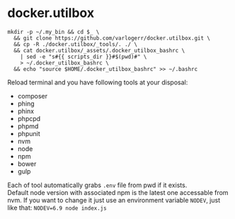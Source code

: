 # docker.utilbox
```
mkdir -p ~/.my_bin && cd $_ \
  && git clone https://github.com/varlogerr/docker.utilbox.git \
  && cp -R ./docker.utilbox/_tools/. ./ \
  && cat docker.utilbox/_assets/.docker_utilbox_bashrc \
    | sed -e "s#{{ scripts_dir }}#$(pwd)#" \
    > ~/.docker_utilbox_bashrc \
  && echo "source $HOME/.docker_utilbox_bashrc" >> ~/.bashrc
```
Reload terminal and you have following tools at your disposal:
* composer
* phing
* phinx
* phpcpd
* phpmd
* phpunit
* nvm
* node
* npm
* bower
* gulp

Each of tool automatically grabs `.env` file from pwd if it exists.  
Default node version with associated npm is the latest one accessable from nvm. If you want to change it just use an environment variable `NODEV`, just like that: `NODEV=6.9 node index.js`

